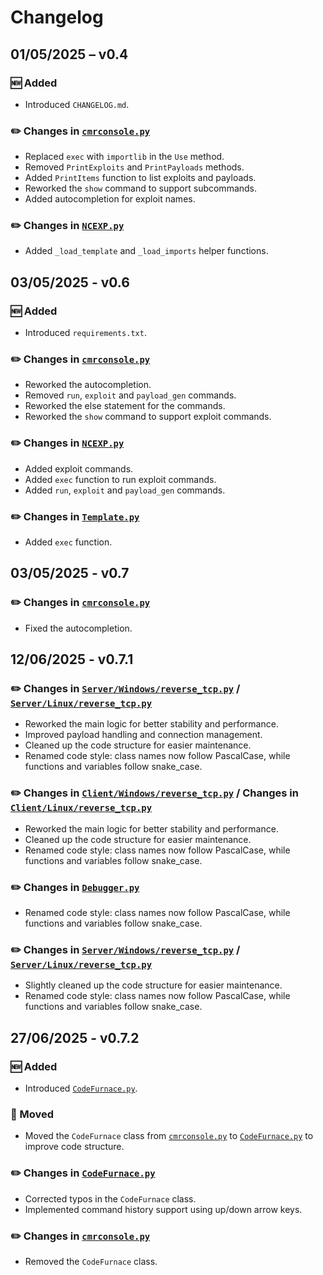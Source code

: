 # Changelog

## 01/05/2025 – v0.4

### 🆕 Added
- Introduced `CHANGELOG.md`.

### ✏️ Changes in [`cmrconsole.py`](Src/cmrconsole.py)
- Replaced `exec` with `importlib` in the `Use` method.
- Removed `PrintExploits` and `PrintPayloads` methods.
- Added `PrintItems` function to list exploits and payloads.
- Reworked the `show` command to support subcommands.
- Added autocompletion for exploit names.

### ✏️ Changes in [`NCEXP.py`](Src/Server/Exploits/NoticedCloud/NCEXP.py)
- Added `_load_template` and `_load_imports` helper functions.

## 03/05/2025 - v0.6

### 🆕 Added
- Introduced `requirements.txt`.

### ✏️ Changes in [`cmrconsole.py`](Src/cmrconsole.py)
- Reworked the autocompletion.
- Removed `run`, `exploit` and `payload_gen` commands.
- Reworked the else statement for the commands.
- Reworked the `show` command to support exploit commands.

### ✏️ Changes in [`NCEXP.py`](Src/Server/Exploits/NoticedCloud/NCEXP.py)
- Added exploit commands.
- Added `exec` function to run exploit commands.
- Added `run`, `exploit` and `payload_gen` commands.

### ✏️ Changes in [`Template.py`](Src/Lib/Template.py)
- Added `exec` function.

## 03/05/2025 - v0.7

### ✏️ Changes in [`cmrconsole.py`](Src/cmrconsole.py)
- Fixed the autocompletion.

## 12/06/2025 - v0.7.1

### ✏️ Changes in [`Server/Windows/reverse_tcp.py`](Src/Server/Payloads/Windows/NoticedCloud/reverse_tcp.py) / [`Server/Linux/reverse_tcp.py`](Src/Server/Payloads/Windows/NoticedCloud/reverse_tcp.py)
- Reworked the main logic for better stability and performance.
- Improved payload handling and connection management.
- Cleaned up the code structure for easier maintenance.
- Renamed code style: class names now follow PascalCase, while functions and variables follow snake_case.

### ✏️ Changes in [`Client/Windows/reverse_tcp.py`](Src/Client/Payloads/Windows/NoticedCloud/reverse_tcp.py) / Changes in [`Client/Linux/reverse_tcp.py`](Src/Client/Payloads/Windows/NoticedCloud/reverse_tcp.py)
- Reworked the main logic for better stability and performance.
- Cleaned up the code structure for easier maintenance.
- Renamed code style: class names now follow PascalCase, while functions and variables follow snake_case.

### ✏️ Changes in [`Debugger.py`](Src/Lib/Debugger.py)
- Renamed code style: class names now follow PascalCase, while functions and variables follow snake_case.

### ✏️ Changes in [`Server/Windows/reverse_tcp.py`](Src/Server/Payloads/Windows/NoticedCloud/reverse_tcp.py) / [`Server/Linux/reverse_tcp.py`](Src/Server/Payloads/Windows/NoticedCloud/reverse_tcp.py)
- Slightly cleaned up the code structure for easier maintenance.
- Renamed code style: class names now follow PascalCase, while functions and variables follow snake_case.

## 27/06/2025 - v0.7.2

### 🆕 Added
- Introduced [`CodeFurnace.py`](Src/Core/CodeFurnace.py).

### 🚚 Moved
- Moved the `CodeFurnace` class from [`cmrconsole.py`](Src/cmrconsole.py) to [`CodeFurnace.py`](Src/Core/CodeFurnace.py) to improve code structure.

### ✏️ Changes in [`CodeFurnace.py`](Src/Core/CodeFurnace.py)
- Corrected typos in the `CodeFurnace` class.
- Implemented command history support using up/down arrow keys.

### ✏️ Changes in [`cmrconsole.py`](Src/cmrconsole.py)
- Removed the `CodeFurnace` class.